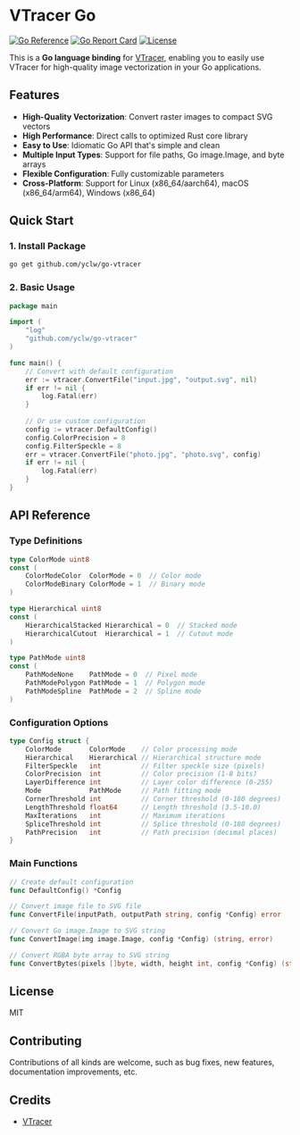 # VTracer Go

[![Go Reference](https://pkg.go.dev/badge/github.com/yclw/go-vtracer.svg)](https://pkg.go.dev/github.com/yclw/go-vtracer)
[![Go Report Card](https://goreportcard.com/badge/github.com/yclw/go-vtracer)](https://goreportcard.com/report/github.com/yclw/go-vtracer)
[![License](https://img.shields.io/badge/license-MIT-blue.svg)](LICENSE)

This is a **Go language binding** for [VTracer](https://github.com/visioncortex/vtracer), enabling you to easily use VTracer for high-quality image vectorization in your Go applications.

## Features

- **High-Quality Vectorization**: Convert raster images to compact SVG vectors
- **High Performance**: Direct calls to optimized Rust core library
- **Easy to Use**: Idiomatic Go API that's simple and clean
- **Multiple Input Types**: Support for file paths, Go image.Image, and byte arrays
- **Flexible Configuration**: Fully customizable parameters
- **Cross-Platform**: Support for Linux (x86_64/aarch64), macOS (x86_64/arm64), Windows (x86_64)

## Quick Start

### 1. Install Package

```bash
go get github.com/yclw/go-vtracer
```

### 2. Basic Usage

```go
package main

import (
    "log"
    "github.com/yclw/go-vtracer"
)

func main() {
    // Convert with default configuration
    err := vtracer.ConvertFile("input.jpg", "output.svg", nil)
    if err != nil {
        log.Fatal(err)
    }
    
    // Or use custom configuration
    config := vtracer.DefaultConfig()
    config.ColorPrecision = 8
    config.FilterSpeckle = 8
    err = vtracer.ConvertFile("photo.jpg", "photo.svg", config)
    if err != nil {
        log.Fatal(err)
    }
}
```

## API Reference

### Type Definitions

```go
type ColorMode uint8
const (
    ColorModeColor  ColorMode = 0  // Color mode
    ColorModeBinary ColorMode = 1  // Binary mode
)

type Hierarchical uint8
const (
    HierarchicalStacked Hierarchical = 0  // Stacked mode
    HierarchicalCutout  Hierarchical = 1  // Cutout mode
)

type PathMode uint8
const (
    PathModeNone    PathMode = 0  // Pixel mode
    PathModePolygon PathMode = 1  // Polygon mode
    PathModeSpline  PathMode = 2  // Spline mode
)
```

### Configuration Options

```go
type Config struct {
    ColorMode       ColorMode    // Color processing mode
    Hierarchical    Hierarchical // Hierarchical structure mode
    FilterSpeckle   int          // Filter speckle size (pixels)
    ColorPrecision  int          // Color precision (1-8 bits)
    LayerDifference int          // Layer color difference (0-255)
    Mode            PathMode     // Path fitting mode
    CornerThreshold int          // Corner threshold (0-180 degrees)
    LengthThreshold float64      // Length threshold (3.5-10.0)
    MaxIterations   int          // Maximum iterations
    SpliceThreshold int          // Splice threshold (0-180 degrees)
    PathPrecision   int          // Path precision (decimal places)
}
```

### Main Functions

```go
// Create default configuration
func DefaultConfig() *Config

// Convert image file to SVG file
func ConvertFile(inputPath, outputPath string, config *Config) error

// Convert Go image.Image to SVG string
func ConvertImage(img image.Image, config *Config) (string, error)

// Convert RGBA byte array to SVG string
func ConvertBytes(pixels []byte, width, height int, config *Config) (string, error)
```

## License

MIT

## Contributing

Contributions of all kinds are welcome, such as bug fixes, new features, documentation improvements, etc.

## Credits

- [VTracer](https://github.com/visioncortex/vtracer)
